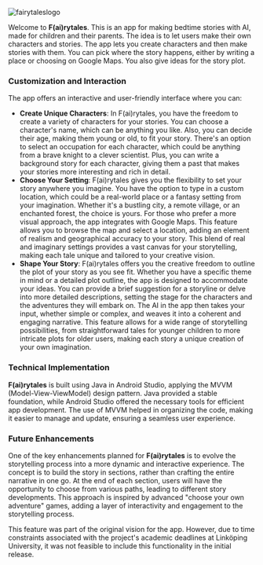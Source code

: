 ![fairytaleslogo](https://github.com/alexandengstrom/fairytales/assets/123507241/ada9afab-2cbb-4b5b-89a0-887bd5a9063b)


Welcome to **F(ai)rytales**. This is an app for making bedtime stories with AI, made for children and their parents. The idea is to let users make their own characters and stories. The app lets you create characters and then make stories with them. You can pick where the story happens, either by writing a place or choosing on Google Maps. You also give ideas for the story plot.

### Customization and Interaction
The app offers an interactive and user-friendly interface where you can:

* **Create Unique Characters**:  In F(ai)rytales, you have the freedom to create a variety of characters for your stories. You can choose a character's name, which can be anything you like. Also, you can decide their age, making them young or old, to fit your story. There's an option to select an occupation for each character, which could be anything from a brave knight to a clever scientist. Plus, you can write a background story for each character, giving them a past that makes your stories more interesting and rich in detail.
* **Choose Your Setting**: F(ai)rytales gives you the flexibility to set your story anywhere you imagine. You have the option to type in a custom location, which could be a real-world place or a fantasy setting from your imagination. Whether it's a bustling city, a remote village, or an enchanted forest, the choice is yours. For those who prefer a more visual approach, the app integrates with Google Maps. This feature allows you to browse the map and select a location, adding an element of realism and geographical accuracy to your story. This blend of real and imaginary settings provides a vast canvas for your storytelling, making each tale unique and tailored to your creative vision.
* **Shape Your Story**: F(ai)rytales offers you the creative freedom to outline the plot of your story as you see fit. Whether you have a specific theme in mind or a detailed plot outline, the app is designed to accommodate your ideas. You can provide a brief suggestion for a storyline or delve into more detailed descriptions, setting the stage for the characters and the adventures they will embark on. The AI in the app then takes your input, whether simple or complex, and weaves it into a coherent and engaging narrative. This feature allows for a wide range of storytelling possibilities, from straightforward tales for younger children to more intricate plots for older users, making each story a unique creation of your own imagination.

### Technical Implementation
**F(ai)rytales** is built using Java in Android Studio, applying the MVVM (Model-View-ViewModel) design pattern. Java provided a stable foundation, while Android Studio offered the necessary tools for efficient app development. The use of MVVM helped in organizing the code, making it easier to manage and update, ensuring a seamless user experience.

### Future Enhancements
One of the key enhancements planned for **F(ai)rytales** is to evolve the storytelling process into a more dynamic and interactive experience. The concept is to build the story in sections, rather than crafting the entire narrative in one go. At the end of each section, users will have the opportunity to choose from various paths, leading to different story developments. This approach is inspired by advanced "choose your own adventure" games, adding a layer of interactivity and engagement to the storytelling process.

This feature was part of the original vision for the app. However, due to time constraints associated with the project's academic deadlines at Linköping University, it was not feasible to include this functionality in the initial release.
